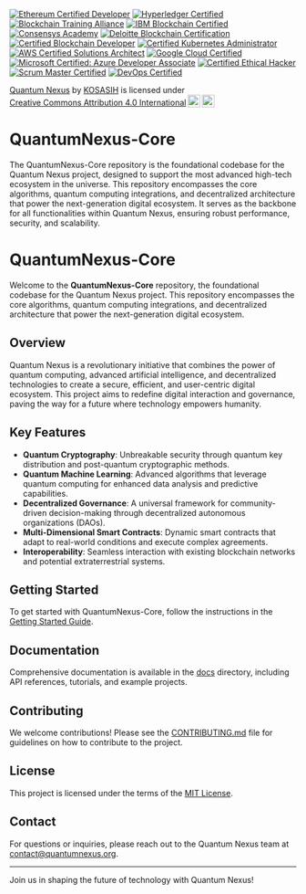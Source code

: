 [![Ethereum Certified Developer](https://img.shields.io/badge/Ethereum-Certified%20Developer-3C3C3D?style=flat&logo=ethereum&logoColor=white)](https://ethereum.org/en/developers/docs/)
[![Hyperledger Certified](https://img.shields.io/badge/Hyperledger-Certified-00B2A9?style=flat&logo=hyperledger&logoColor=white)](https://www.hyperledger.org/learn/certification)
[![Blockchain Training Alliance](https://img.shields.io/badge/Blockchain%20Training%20Alliance-Certified-FFB800?style=flat&logo=blockchain&logoColor=white)](https://www.blockchaintrainingalliance.com/)
[![IBM Blockchain Certified](https://img.shields.io/badge/IBM%20Blockchain-Certified-0052CC?style=flat&logo=ibm&logoColor=white)](https://www.ibm.com/training/blockchain)
[![Consensys Academy](https://img.shields.io/badge/Consensys%20Academy-Certified-4B0082?style=flat&logo=consensys&logoColor=white)](https://consensys.net/academy/)
[![Deloitte Blockchain Certification](https://img.shields.io/badge/Deloitte-Blockchain%20Certified-0072C6?style=flat&logo=deloitte&logoColor=white)](https://www2.deloitte.com/global/en/pages/consulting/solutions/blockchain.html)
[![Certified Blockchain Developer](https://img.shields.io/badge/Certified%20Blockchain%20Developer-Certified-FF5722?style=flat&logo=blockchain&logoColor=white)](https://www.certifiedblockchaindeveloper.com/)
[![Certified Kubernetes Administrator](https://img.shields.io/badge/Kubernetes-Certified%20Administrator-326CE5?style=flat&logo=kubernetes&logoColor=white)](https://kubernetes.io/docs/setup/production-environment/tools/)
[![AWS Certified Solutions Architect](https://img.shields.io/badge/AWS-Certified%20Solutions%20Architect-FF9900?style=flat&logo=amazonaws&logoColor=white)](https://aws.amazon.com/certification/certified-solutions-architect-associate/)
[![Google Cloud Certified](https://img.shields.io/badge/Google%20Cloud-Certified-4285F4?style=flat&logo=googlecloud&logoColor=white)](https://cloud.google.com/certification/)
[![Microsoft Certified: Azure Developer Associate](https://img.shields.io/badge/Microsoft%20Certified-Azure%20Developer%20Associate-0078D4?style=flat&logo=microsoftazure&logoColor=white)](https://docs.microsoft.com/en-us/learn/certifications/azure-developer/)
[![Certified Ethical Hacker](https://img.shields.io/badge/Certified%20Ethical%20Hacker-CEH-5C5C5C?style=flat&logo=ec-council&logoColor=white)](https://www.eccouncil.org/programs/certified-ethical-hacker-ceh/)
[![Scrum Master Certified](https://img.shields.io/badge/Scrum%20Master-SMCP-FFB800?style=flat&logo=scrum&logoColor=white)](https://www.scrum.org/)
[![DevOps Certified](https://img.shields.io/badge/DevOps-Certified-00B2A9?style=flat&logo=devops&logoColor=white)](https://www.devopsinstitute.com/certifications/)


<p xmlns:cc="http://creativecommons.org/ns#" xmlns:dct="http://purl.org/dc/terms/"><a property="dct:title" rel="cc:attributionURL" href="https://github.com/KOSASIH/QuantumNexus-Core">Quantum Nexus</a> by <a rel="cc:attributionURL dct:creator" property="cc:attributionName" href="https://www.linkedin.com/in/kosasih-81b46b5a">KOSASIH</a> is licensed under <a href="https://creativecommons.org/licenses/by/4.0/?ref=chooser-v1" target="_blank" rel="license noopener noreferrer" style="display:inline-block;">Creative Commons Attribution 4.0 International<img style="height:22px!important;margin-left:3px;vertical-align:text-bottom;" src="https://mirrors.creativecommons.org/presskit/icons/cc.svg?ref=chooser-v1" alt=""><img style="height:22px!important;margin-left:3px;vertical-align:text-bottom;" src="https://mirrors.creativecommons.org/presskit/icons/by.svg?ref=chooser-v1" alt=""></a></p>

# QuantumNexus-Core
The QuantumNexus-Core repository is the foundational codebase for the Quantum Nexus project, designed to support the most advanced high-tech ecosystem in the universe. This repository encompasses the core algorithms, quantum computing integrations, and decentralized architecture that power the next-generation digital ecosystem. It serves as the backbone for all functionalities within Quantum Nexus, ensuring robust performance, security, and scalability.

# QuantumNexus-Core

Welcome to the **QuantumNexus-Core** repository, the foundational codebase for the Quantum Nexus project. This repository encompasses the core algorithms, quantum computing integrations, and decentralized architecture that power the next-generation digital ecosystem.

## Overview

Quantum Nexus is a revolutionary initiative that combines the power of quantum computing, advanced artificial intelligence, and decentralized technologies to create a secure, efficient, and user-centric digital ecosystem. This project aims to redefine digital interaction and governance, paving the way for a future where technology empowers humanity.

## Key Features

- **Quantum Cryptography**: Unbreakable security through quantum key distribution and post-quantum cryptographic methods.
- **Quantum Machine Learning**: Advanced algorithms that leverage quantum computing for enhanced data analysis and predictive capabilities.
- **Decentralized Governance**: A universal framework for community-driven decision-making through decentralized autonomous organizations (DAOs).
- **Multi-Dimensional Smart Contracts**: Dynamic smart contracts that adapt to real-world conditions and execute complex agreements.
- **Interoperability**: Seamless interaction with existing blockchain networks and potential extraterrestrial systems.

## Getting Started

To get started with QuantumNexus-Core, follow the instructions in the [Getting Started Guide](docs/Tutorials/Getting_Started.md).

## Documentation

Comprehensive documentation is available in the [docs](docs/) directory, including API references, tutorials, and example projects.

## Contributing

We welcome contributions! Please see the [CONTRIBUTING.md](CONTRIBUTING.md) file for guidelines on how to contribute to the project.

## License

This project is licensed under the terms of the [MIT License](LICENSE).

## Contact

For questions or inquiries, please reach out to the Quantum Nexus team at [contact@quantumnexus.org](mailto:contact@quantumnexus.org).

---

Join us in shaping the future of technology with Quantum Nexus!
